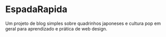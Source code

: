 # EspadaRapida
Um projeto de blog simples sobre quadrinhos japoneses e cultura pop em geral para aprendizado e prática de web design.
